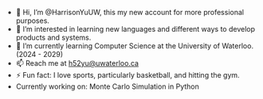 - 👋 Hi, I’m @HarrisonYuUW, this my new account for more professional purposes. 
- 👀 I’m interested in learning new languages and different ways to develop products and systems.
- 🌱 I’m currently learning Computer Science at the University of Waterloo. (2024 - 2029)
- 📫 Reach me at h52yu@uwaterloo.ca
- ⚡ Fun fact: I love sports, particularly basketball, and hitting the gym.
- Currently working on: Monte Carlo Simulation in Python

<!---
HarrisonYuUW/HarrisonYuUW is a ✨ special ✨ repository because its `README.md` (this file) appears on your GitHub profile.
You can click the Preview link to take a look at your changes.
--->
